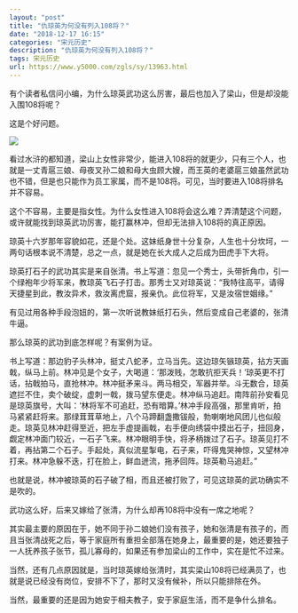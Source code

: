 ```yaml
---
layout: "post"
title: "仇琼英为何没有列入108将？"
date: "2018-12-17 16:15"
categories: "宋元历史"
description: "仇琼英为何没有列入108将？"
tags: 宋元历史
url: https://www.y5000.com/zgls/sy/13963.html
---
```






有个读者私信问小编，为什么琼英武功这么厉害，最后也加入了梁山，但是却没能入围108将呢？

这是个好问题。

![](https://img.y5000.com/uploads/allimg/170217/1452321R4-0.jpg)

看过水浒的都知道，梁山上女性非常少，能进入108将的就更少，只有三个人，也就是一丈青扈三娘、母夜叉孙二娘和母大虫顾大嫂，而王英的老婆扈三娘虽然武功也不错，但是也只能作为员工家属，而不是108将。可见，当时要进入108将排名并不容易。

这个不容易，主要是指女性。为什么女性进入108将会这么难？弄清楚这个问题，或许就能找到琼英武功厉害，能打赢林冲，但却无法排入108将的真正原因。

琼英十六岁那年容貌如花，还是个处。这妹纸身世十分复杂，人生也十分坎坷，一两句话根本说不清楚，总之一点，就是她在长大成人之后成为田虎手下大将。

琼英打石子的武功其实是来自张清。书上写道：忽见一个秀士，头带折角巾，引一个绿袍年少将军来，教琼英飞石子打击。那秀士又对琼英说：“我特往高平，请得天捷星到此，教汝异术，救汝离虎窟，报亲仇。此位将军，又是汝宿世姻缘。”

有见过用各种手段泡妞的，第一次听说教妹纸打石头，然后变成自己老婆的，张清牛逼。

那么琼英的武功到底怎样呢？有案例为证。

书上写道：那边豹子头林冲，挺丈八蛇矛，立马当先。这边琼矢镞琼英，拈方天画戟，纵马上前。林冲见是个女子，大喝道：‘那泼贱，怎敢抗拒天兵！’琼英更不打话，拈戟拍马，直抢林冲。林冲挺矛来斗。两马相交，军器并举。斗无数合，琼英遮拦不住，卖个破绽，虚刺一戟，拨马望东便走。林冲纵马追赶。南阵前孙安看见是琼英旗号，大叫：‘林将军不可追赶，恐有暗算。’林冲手段高强，那里肯听，拍马紧紧赶将来。那绿茸茸草地上，八个马蹄翻盏撒钹般，勃喇喇地风团儿也似般走。琼英见林冲赶得至近，把左手虚提画戟，右手便向绣袋中摸出石子，扭回身，觑定林冲面门较近，一石子飞来。林冲眼明手快，将矛柄拨过了石子。琼英见打不着，再拈第二个石子。手起处，真似流星掣电，石子来，吓得鬼哭神惊，又望林冲打来。林冲急躲不迭，打在脸上，鲜血迸流，拖矛回阵。琼英勒马追赶。”

也就是说，林冲被琼英的石子破了相，而且还被打败了，可见这琼英的武功确实不是吹的。

武功这么好，后来又嫁给了张清，为什么却再108将中没有一席之地呢？

其实最主要的原因在于，她不同于孙二娘她们没有孩子，她和张清是有孩子的，而且当张清战死之后，等于家庭所有重担全部落在她身上，最重要的是，她还要独子一人抚养孩子张节，孤儿寡母的，如果还有参加梁山的工作中，实在是忙不过来。

当然，还有几点原因就是，当时琼英嫁给张清时，其实梁山108将已经满员了，也就是说已经没有岗位，安排不下了，那时又没有候补，所以只能排除在外。

当然，最重要的还是因为她安于相夫教子，安于家庭生活，而不是争什么排名。

